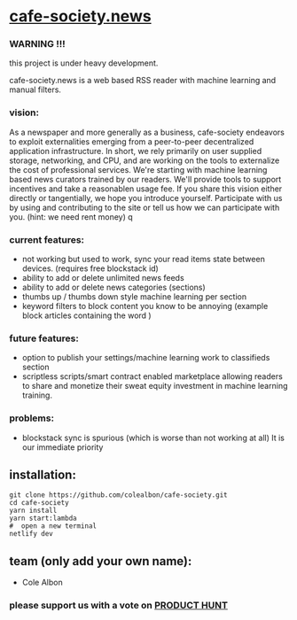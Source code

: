 # [cafe-society.news](https://cafe-society.news)

### WARNING !!!  
this project is under heavy development.  

cafe-society.news is a web based RSS reader with machine learning and manual filters. 

### vision:  
As a newspaper and more generally as a business, cafe-society endeavors to exploit externalities emerging from a peer-to-peer decentralized application infrastructure.  In short, we rely primarily on user supplied storage, networking, and CPU, and are working on the tools to externalize the cost of professional services.  We're starting with machine learning based news curators trained by our readers.  We'll provide tools to support incentives and take a reasonablen usage fee.  If you share this vision either directly or tangentially, we hope you introduce yourself.  Participate with us by using and contributing to the site or tell us how we can participate with you.  (hint: we need rent money)
q
### current features:  
- not working but used to work, sync your read items state between devices.  (requires free blockstack id)
- ability to add or delete unlimited news feeds
- ability to add or delete news categories (sections)
- thumbs up / thumbs down style machine learning per section
- keyword filters to block content you know to be annoying (example block articles containing the word )

### future features:
- option to publish your settings/machine learning work to classifieds section
- scriptless scripts/smart contract enabled marketplace allowing readers to share and monetize their sweat equity investment in machine learning training.


### problems:
- blockstack sync is spurious (which is worse than not working at all)  It is our immediate priority

## installation:
~~~~
git clone https://github.com/colealbon/cafe-society.git
cd cafe-society
yarn install
yarn start:lambda
#  open a new terminal
netlify dev
~~~~

## team (only add your own name):
- Cole Albon

### please support us with a vote on [PRODUCT HUNT](https://www.producthunt.com/posts/cafe-society)
